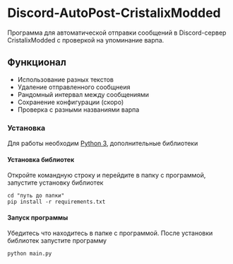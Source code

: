 # Discord-AutoPost-CristalixModded
Программа для автоматической отправки сообщений в Discord-сервер CristalixModded с проверкой на упоминание варпа.

## Функционал
  - Использование разных текстов
  - Удаление отправленного сообщнеия
  - Рандомный интервал между сообщениями
  - Сохранение конфигурации (скоро)
  - Проверка с разными названиями варпа
  
### Установка
  Для работы необходим [Python 3](https://www.python.org/downloads/), дополнительные библиотеки
  
#### Установка библиотек
   Откройте командную строку и перейдите в папку с программой, запустите установку библиотек

    cd "путь до папки"
    pip install -r requirements.txt
    
#### Запуск программы
   Убедитесь что находитесь в папке с программой. После установки библиотек запустите программу
     
    python main.py
